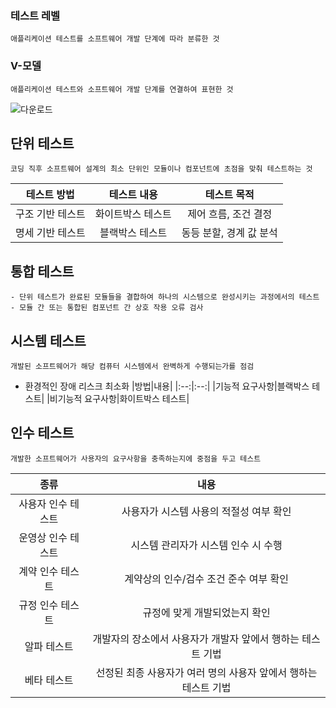 ### 테스트 레벨
~~~
애플리케이션 테스트를 소프트웨어 개발 단계에 따라 분류한 것
~~~
### V-모델
~~~
애플리케이션 테스트와 소프트웨어 개발 단계를 연결하여 표현한 것
~~~
![다운로드](https://user-images.githubusercontent.com/81212131/182031167-acf9c1a7-c557-412f-b8ce-816d2be5ac11.png)
## 단위 테스트
~~~
코딩 직후 소프트웨어 설계의 최소 단위인 모듈이나 컴포넌트에 초점을 맞춰 테스트하는 것
~~~
|테스트 방법|테스트 내용|테스트 목적|
|:--:|:--:|:--:|
|구조 기반 테스트|화이트박스 테스트|제어 흐름, 조건 결정|
|명세 기반 테스트|블랙박스 테스트|동등 분할, 경계 값 분석|
## 통합 테스트
~~~
- 단위 테스트가 완료된 모듈들을 결합하여 하나의 시스템으로 완성시키는 과정에서의 테스트
- 모듈 간 또는 통합된 컴포넌트 간 상호 작용 오류 검사
~~~
## 시스템 테스트
~~~
개발된 소프트웨어가 해당 컴퓨터 시스템에서 완벽하게 수행되는가를 점검
~~~
- 환경적인 장애 리스크 최소화
|방법|내용|
|:--:|:--:|
|기능적 요구사항|블랙박스 테스트|
|비기능적 요구사항|화이트박스 테스트|
## 인수 테스트
~~~
개발한 소프트웨어가 사용자의 요구사항을 충족하는지에 중점을 두고 테스트
~~~
|종류|내용|
|:--:|:--:|
|사용자 인수 테스트|사용자가 시스템 사용의 적절성 여부 확인|
|운영상 인수 테스트|시스템 관리자가 시스템 인수 시 수행|
|계약 인수 테스트|계약상의 인수/검수 조건 준수 여부 확인|
|규정 인수 테스트|규정에 맞게 개발되었는지 확인|
|알파 테스트|개발자의 장소에서 사용자가 개발자 앞에서 행하는 테스트 기법|
|베타 테스트|선정된 최종 사용자가 여러 명의 사용자 앞에서 행하는 테스트 기법|
